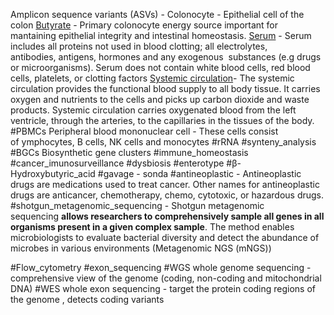Amplicon sequence variants (ASVs) - 
Colonocyte - Epithelial cell of the colon
[Butyrate](https://en.wikipedia.org/wiki/Butyric_acid#Biochemistry) - Primary colonocyte energy source important for mantaining epithelial integrity and intestinal homeostasis. 
[Serum](https://en.wikipedia.org/wiki/Serum_(blood)) - Serum includes all proteins not used in blood clotting; all electrolytes, antibodies, antigens, hormones and any exogenous  substances (e.g drugs or microorganisms). Serum does not contain white blood cells, red blood cells, platelets, or clotting factors
[Systemic circulation](https://training.seer.cancer.gov/anatomy/cardiovascular/blood/pathways.html#:~:text=The%20systemic%20circulation%20provides%20the,the%20tissues%20of%20the%20body.)- The systemic circulation provides the functional blood supply to all body tissue. It carries oxygen and nutrients to the cells and picks up carbon dioxide and waste products. Systemic circulation carries oxygenated blood from the left ventricle, through the arteries, to the capillaries in the tissues of the body.
#PBMCs Peripheral blood mononuclear cell - These cells consist of ymphocytes, B cells, NK cells and monocytes
#rRNA 
#synteny_analysis
#BGCs Biosynthetic gene clusters 
#immune_homeostasis
#cancer_imunosurveillance
#dysbiosis
#enterotype
#β-Hydroxybutyric_acid 
#gavage - sonda 
#antineoplastic - Antineoplastic drugs are medications used to treat cancer. Other names for antineoplastic drugs are anticancer, chemotherapy, chemo, cytotoxic, or hazardous drugs.
#shotgun_metagenomic_sequencing   - Shotgun metagenomic sequencing **allows researchers to comprehensively sample all genes in all organisms present in a given complex sample**. The method enables microbiologists to evaluate bacterial diversity and detect the abundance of microbes in various environments (Metagenomic NGS (mNGS))

#Flow_cytometry
#exon_sequencing 
#WGS whole genome sequencing - comprehensive view of the genome (coding, non-coding and mitochondrial DNA)
#WES whole exon sequencing - target the protein coding regions of the genome , detects coding variants 
